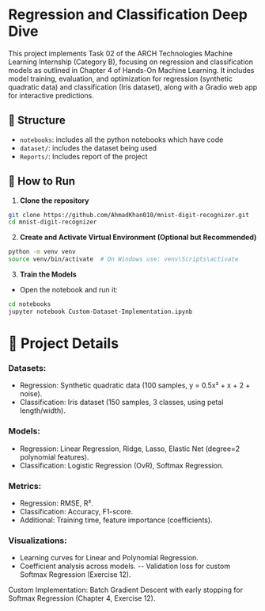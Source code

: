 # Regression and Classification Deep Dive

This project implements Task 02 of the ARCH Technologies Machine Learning Internship (Category B), focusing on regression and classification models as outlined in Chapter 4 of Hands-On Machine Learning. It includes model training, evaluation, and optimization for regression (synthetic quadratic data) and classification (Iris dataset), along with a Gradio web app for interactive predictions.

## 📁 Structure

- `notebooks`: includes all the python notebooks which have code
- `dataset/`: includes the dataset being used
- `Reports/`: Includes report of the project

## 🚀 How to Run

1. **Clone the repository**
```bash
git clone https://github.com/AhmadKhan010/mnist-digit-recognizer.git
cd mnist-digit-recognizer
```

2. **Create and Activate Virtual Environment (Optional but Recommended)**
```bash
python -m venv venv
source venv/bin/activate  # On Windows use: venv\Scripts\activate
```

3. **Train the Models**

- Open the notebook and run it:

```bash
cd notebooks
jupyter notebook Custom-Dataset-Implementation.ipynb
```

# 📝 Project Details

### Datasets:

- Regression: Synthetic quadratic data (100 samples, y = 0.5x² + x + 2 + noise).
- Classification: Iris dataset (150 samples, 3 classes, using petal length/width).

### Models:

- Regression: Linear Regression, Ridge, Lasso, Elastic Net (degree=2 polynomial features).
- Classification: Logistic Regression (OvR), Softmax Regression.

### Metrics:

- Regression: RMSE, R².
- Classification: Accuracy, F1-score.
- Additional: Training time, feature importance (coefficients).
  
### Visualizations:

- Learning curves for Linear and Polynomial Regression.
- Coefficient analysis across models.
-- Validation loss for custom Softmax Regression (Exercise 12).

Custom Implementation: Batch Gradient Descent with early stopping for Softmax Regression (Chapter 4, Exercise 12).
